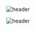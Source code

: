 ![header](https://capsule-render.vercel.app/api?type=waving&color=87CEEB&height=200&section=header&text=Hello&fontSize=90&animation=fadeIn)

![header](https://capsule-render.vercel.app/api?type=transparent&color=auto&height=200&text=Welcome%20to%20my%20GitHub&fontSize=40)



<!--
**myl15/myl15** is a ✨ _special_ ✨ repository because its `README.md` (this file) appears on your GitHub profile.

Here are some ideas to get you started:

- 🔭 I’m currently working on ...
- 🌱 I’m currently learning ...
- 👯 I’m looking to collaborate on ...
- 🤔 I’m looking for help with ...
- 💬 Ask me about ...
- 📫 How to reach me: ...
- 😄 Pronouns: ...
- ⚡ Fun fact: ...
-->
